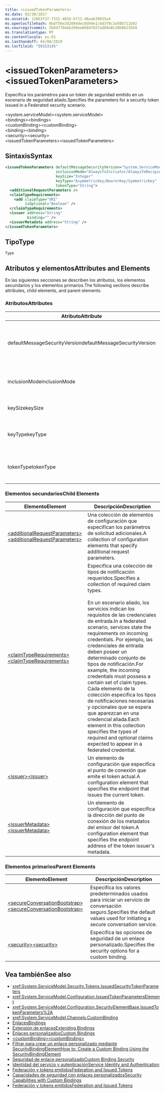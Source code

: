```yaml
---
title: <issuedTokenParameters>
ms.date: 03/30/2017
ms.assetid: 120b3f37-7331-4816-b712-d6aab39655a4
ms.openlocfilehash: 6bdf56e3d2084dec8d44e1c4d3f0c1e50b711b92
ms.sourcegitcommit: 5b6d778ebb269ee6684fb57ad69a8c28b06235b9
ms.translationtype: MT
ms.contentlocale: es-ES
ms.lasthandoff: 04/08/2019
ms.locfileid: "59153145"
---
```

# <a name="issuedtokenparameters"></a><span data-ttu-id="57a5d-101">\<issuedTokenParameters></span><span class="sxs-lookup"><span data-stu-id="57a5d-101">\<issuedTokenParameters></span></span>
<span data-ttu-id="57a5d-102">Especifica los parámetros para un token de seguridad emitido en un escenario de seguridad aliado.</span><span class="sxs-lookup"><span data-stu-id="57a5d-102">Specifies the parameters for a security token issued in a Federated security scenario.</span></span>  
  
 <span data-ttu-id="57a5d-103">\<system.serviceModel></span><span class="sxs-lookup"><span data-stu-id="57a5d-103">\<system.serviceModel></span></span>  
<span data-ttu-id="57a5d-104">\<bindings></span><span class="sxs-lookup"><span data-stu-id="57a5d-104">\<bindings></span></span>  
<span data-ttu-id="57a5d-105">\<customBinding></span><span class="sxs-lookup"><span data-stu-id="57a5d-105">\<customBinding></span></span>  
<span data-ttu-id="57a5d-106">\<binding></span><span class="sxs-lookup"><span data-stu-id="57a5d-106">\<binding></span></span>  
<span data-ttu-id="57a5d-107">\<security></span><span class="sxs-lookup"><span data-stu-id="57a5d-107">\<security></span></span>  
<span data-ttu-id="57a5d-108">\<issuedTokenParameters></span><span class="sxs-lookup"><span data-stu-id="57a5d-108">\<issuedTokenParameters></span></span>  
  
## <a name="syntax"></a><span data-ttu-id="57a5d-109">Sintaxis</span><span class="sxs-lookup"><span data-stu-id="57a5d-109">Syntax</span></span>  
  
```xml  
<issuedTokenParameters defaultMessageSecurityVersion="System.ServiceModel.MessageSecurityVersion"
                       inclusionMode="AlwaysToInitiator/AlwaysToRecipient/Never/Once"
                       keySize="Integer"
                       keyType="AsymmetricKey/BearerKey/SymmetricKey"
                       tokenType="String">
  <additionalRequestParameters />
  <claimTypeRequirements>
    <add claimType="URI"
         isOptional="Boolean" />
  </claimTypeRequirements>
  <issuer address="String"
          binding="" />
  <issuerMetadata address="String" />
</issuedTokenParameters>
```  
  
## <a name="type"></a><span data-ttu-id="57a5d-110">Tipo</span><span class="sxs-lookup"><span data-stu-id="57a5d-110">Type</span></span>  
 `Type`  
  
## <a name="attributes-and-elements"></a><span data-ttu-id="57a5d-111">Atributos y elementos</span><span class="sxs-lookup"><span data-stu-id="57a5d-111">Attributes and Elements</span></span>  
 <span data-ttu-id="57a5d-112">En las siguientes secciones se describen los atributos, los elementos secundarios y los elementos primarios.</span><span class="sxs-lookup"><span data-stu-id="57a5d-112">The following sections describe attributes, child elements, and parent elements.</span></span>  
  
### <a name="attributes"></a><span data-ttu-id="57a5d-113">Atributos</span><span class="sxs-lookup"><span data-stu-id="57a5d-113">Attributes</span></span>  
  
|<span data-ttu-id="57a5d-114">Atributo</span><span class="sxs-lookup"><span data-stu-id="57a5d-114">Attribute</span></span>|<span data-ttu-id="57a5d-115">Descripción</span><span class="sxs-lookup"><span data-stu-id="57a5d-115">Description</span></span>|  
|---------------|-----------------|  
|<span data-ttu-id="57a5d-116">defaultMessageSecurityVersion</span><span class="sxs-lookup"><span data-stu-id="57a5d-116">defaultMessageSecurityVersion</span></span>|<span data-ttu-id="57a5d-117">Especifica las versiones de las especificaciones de seguridad, (WS-Security, WS-Trust, WS-Secure Conversation y WS-Security Policy) que debe admitir el enlace.</span><span class="sxs-lookup"><span data-stu-id="57a5d-117">Specifies the versions of the security specifications, (WS-Security, WS-Trust, WS-Secure Conversation and WS-Security Policy) that must be supported by the binding.</span></span> <span data-ttu-id="57a5d-118">Este valor es del tipo <xref:System.ServiceModel.MessageSecurityVersion>.</span><span class="sxs-lookup"><span data-stu-id="57a5d-118">This value is of type <xref:System.ServiceModel.MessageSecurityVersion>.</span></span>|  
|<span data-ttu-id="57a5d-119">inclusionMode</span><span class="sxs-lookup"><span data-stu-id="57a5d-119">inclusionMode</span></span>|<span data-ttu-id="57a5d-120">Especifica los requisitos de inclusión del token.</span><span class="sxs-lookup"><span data-stu-id="57a5d-120">Specifies the token inclusion requirements.</span></span> <span data-ttu-id="57a5d-121">Este atributo es del tipo <xref:System.ServiceModel.Security.Tokens.SecurityTokenInclusionMode>.</span><span class="sxs-lookup"><span data-stu-id="57a5d-121">This attribute is of type <xref:System.ServiceModel.Security.Tokens.SecurityTokenInclusionMode>.</span></span>|  
|<span data-ttu-id="57a5d-122">keySize</span><span class="sxs-lookup"><span data-stu-id="57a5d-122">keySize</span></span>|<span data-ttu-id="57a5d-123">Un entero que especifica el tamaño de la clave del token.</span><span class="sxs-lookup"><span data-stu-id="57a5d-123">An integer that specifies the token key size.</span></span> <span data-ttu-id="57a5d-124">El valor predeterminado es 256.</span><span class="sxs-lookup"><span data-stu-id="57a5d-124">The default value is 256.</span></span>|  
|<span data-ttu-id="57a5d-125">keyType</span><span class="sxs-lookup"><span data-stu-id="57a5d-125">keyType</span></span>|<span data-ttu-id="57a5d-126">Una valor válido de <xref:System.IdentityModel.Tokens.SecurityKeyType> que especifica el tipo de clave.</span><span class="sxs-lookup"><span data-stu-id="57a5d-126">A valid value of <xref:System.IdentityModel.Tokens.SecurityKeyType> that specifies the key type.</span></span> <span data-ttu-id="57a5d-127">De manera predeterminada, es `SymmetricKey`.</span><span class="sxs-lookup"><span data-stu-id="57a5d-127">The default is `SymmetricKey`.</span></span>|  
|<span data-ttu-id="57a5d-128">tokenType</span><span class="sxs-lookup"><span data-stu-id="57a5d-128">tokenType</span></span>|<span data-ttu-id="57a5d-129">Una cadena que representa el tipo de token.</span><span class="sxs-lookup"><span data-stu-id="57a5d-129">A string that specifies the token type.</span></span> <span data-ttu-id="57a5d-130">El valor predeterminado es "http://docs.oasis-open.org/wss/oasis-wss-saml-token-profile-1.1#SAML".</span><span class="sxs-lookup"><span data-stu-id="57a5d-130">The default is "http://docs.oasis-open.org/wss/oasis-wss-saml-token-profile-1.1#SAML".</span></span>|  
  
### <a name="child-elements"></a><span data-ttu-id="57a5d-131">Elementos secundarios</span><span class="sxs-lookup"><span data-stu-id="57a5d-131">Child Elements</span></span>  
  
|<span data-ttu-id="57a5d-132">Elemento</span><span class="sxs-lookup"><span data-stu-id="57a5d-132">Element</span></span>|<span data-ttu-id="57a5d-133">Descripción</span><span class="sxs-lookup"><span data-stu-id="57a5d-133">Description</span></span>|  
|-------------|-----------------|  
|[<span data-ttu-id="57a5d-134">\<additionalRequestParameters></span><span class="sxs-lookup"><span data-stu-id="57a5d-134">\<additionalRequestParameters></span></span>](../../../../../docs/framework/configure-apps/file-schema/wcf/additionalrequestparameters-element.md)|<span data-ttu-id="57a5d-135">Una colección de elementos de configuración que especifican los parámetros de solicitud adicionales.</span><span class="sxs-lookup"><span data-stu-id="57a5d-135">A collection of configuration elements that specify additional request parameters.</span></span>|  
|[<span data-ttu-id="57a5d-136">\<claimTypeRequirements></span><span class="sxs-lookup"><span data-stu-id="57a5d-136">\<claimTypeRequirements></span></span>](../../../../../docs/framework/configure-apps/file-schema/wcf/claimtyperequirements-element.md)|<span data-ttu-id="57a5d-137">Especifica una colección de tipos de notificación requeridos.</span><span class="sxs-lookup"><span data-stu-id="57a5d-137">Specifies a collection of required claim types.</span></span><br /><br /> <span data-ttu-id="57a5d-138">En un escenario aliado, los servicios indican los requisitos de las credenciales de entrada.</span><span class="sxs-lookup"><span data-stu-id="57a5d-138">In a federated scenario, services state the requirements on incoming credentials.</span></span> <span data-ttu-id="57a5d-139">Por ejemplo, las credenciales de entrada deben poseer un determinado conjunto de tipos de notificación.</span><span class="sxs-lookup"><span data-stu-id="57a5d-139">For example, the incoming credentials must possess a certain set of claim types.</span></span> <span data-ttu-id="57a5d-140">Cada elemento de la colección especifica los tipos de notificaciones necesarias y opcionales que se espera que aparezcan en una credencial aliada.</span><span class="sxs-lookup"><span data-stu-id="57a5d-140">Each element in this collection specifies the types of required and optional claims expected to appear in a federated credential.</span></span>|  
|[<span data-ttu-id="57a5d-141">\<issuer></span><span class="sxs-lookup"><span data-stu-id="57a5d-141">\<issuer></span></span>](../../../../../docs/framework/configure-apps/file-schema/wcf/issuer-of-issuedtokenparameters.md)|<span data-ttu-id="57a5d-142">Un elemento de configuración que especifica el punto de conexión que emite el token actual.</span><span class="sxs-lookup"><span data-stu-id="57a5d-142">A configuration element that specifies the endpoint that issues the current token.</span></span>|  
|[<span data-ttu-id="57a5d-143">\<issuerMetadata></span><span class="sxs-lookup"><span data-stu-id="57a5d-143">\<issuerMetadata></span></span>](../../../../../docs/framework/configure-apps/file-schema/wcf/issuermetadata-of-issuedtokenparameters.md)|<span data-ttu-id="57a5d-144">Un elemento de configuración que especifica la dirección del punto de conexión de los metadatos del emisor del token.</span><span class="sxs-lookup"><span data-stu-id="57a5d-144">A configuration element that specifies the endpoint address of the token issuer's metadata.</span></span>|  
  
### <a name="parent-elements"></a><span data-ttu-id="57a5d-145">Elementos primarios</span><span class="sxs-lookup"><span data-stu-id="57a5d-145">Parent Elements</span></span>  
  
|<span data-ttu-id="57a5d-146">Elemento</span><span class="sxs-lookup"><span data-stu-id="57a5d-146">Element</span></span>|<span data-ttu-id="57a5d-147">Descripción</span><span class="sxs-lookup"><span data-stu-id="57a5d-147">Description</span></span>|  
|-------------|-----------------|  
|[<span data-ttu-id="57a5d-148">\<secureConversationBootstrap></span><span class="sxs-lookup"><span data-stu-id="57a5d-148">\<secureConversationBootstrap></span></span>](../../../../../docs/framework/configure-apps/file-schema/wcf/secureconversationbootstrap.md)|<span data-ttu-id="57a5d-149">Especifica los valores predeterminados usados para iniciar un servicio de conversación seguro.</span><span class="sxs-lookup"><span data-stu-id="57a5d-149">Specifies the default values used for initiating a secure conversation service.</span></span>|  
|[<span data-ttu-id="57a5d-150">\<security></span><span class="sxs-lookup"><span data-stu-id="57a5d-150">\<security></span></span>](../../../../../docs/framework/configure-apps/file-schema/wcf/security-of-custombinding.md)|<span data-ttu-id="57a5d-151">Especifica las opciones de seguridad de un enlace personalizado.</span><span class="sxs-lookup"><span data-stu-id="57a5d-151">Specifies the security options for a custom binding.</span></span>|  
  
## <a name="see-also"></a><span data-ttu-id="57a5d-152">Vea también</span><span class="sxs-lookup"><span data-stu-id="57a5d-152">See also</span></span>

- <xref:System.ServiceModel.Security.Tokens.IssuedSecurityTokenParameters>
- <xref:System.ServiceModel.Configuration.IssuedTokenParametersElement>
- <xref:System.ServiceModel.Configuration.SecurityElementBase.IssuedTokenParameters%2A>
- <xref:System.ServiceModel.Channels.CustomBinding>
- [<span data-ttu-id="57a5d-153">Enlaces</span><span class="sxs-lookup"><span data-stu-id="57a5d-153">Bindings</span></span>](../../../../../docs/framework/wcf/bindings.md)
- [<span data-ttu-id="57a5d-154">Extensión de enlaces</span><span class="sxs-lookup"><span data-stu-id="57a5d-154">Extending Bindings</span></span>](../../../../../docs/framework/wcf/extending/extending-bindings.md)
- [<span data-ttu-id="57a5d-155">Enlaces personalizados</span><span class="sxs-lookup"><span data-stu-id="57a5d-155">Custom Bindings</span></span>](../../../../../docs/framework/wcf/extending/custom-bindings.md)
- [<span data-ttu-id="57a5d-156">\<customBinding></span><span class="sxs-lookup"><span data-stu-id="57a5d-156">\<customBinding></span></span>](../../../../../docs/framework/configure-apps/file-schema/wcf/custombinding.md)
- [<span data-ttu-id="57a5d-157">Filtrar para crear un enlace personalizado mediante SecurityBindingElement</span><span class="sxs-lookup"><span data-stu-id="57a5d-157">How to: Create a Custom Binding Using the SecurityBindingElement</span></span>](../../../../../docs/framework/wcf/feature-details/how-to-create-a-custom-binding-using-the-securitybindingelement.md)
- [<span data-ttu-id="57a5d-158">Seguridad de enlace personalizado</span><span class="sxs-lookup"><span data-stu-id="57a5d-158">Custom Binding Security</span></span>](../../../../../docs/framework/wcf/samples/custom-binding-security.md)
- [<span data-ttu-id="57a5d-159">Identidad del servicio y autenticación</span><span class="sxs-lookup"><span data-stu-id="57a5d-159">Service Identity and Authentication</span></span>](../../../../../docs/framework/wcf/feature-details/service-identity-and-authentication.md)
- [<span data-ttu-id="57a5d-160">Federación y tokens emitidos</span><span class="sxs-lookup"><span data-stu-id="57a5d-160">Federation and Issued Tokens</span></span>](../../../../../docs/framework/wcf/feature-details/federation-and-issued-tokens.md)
- [<span data-ttu-id="57a5d-161">Capacidades de seguridad con enlaces personalizados</span><span class="sxs-lookup"><span data-stu-id="57a5d-161">Security Capabilities with Custom Bindings</span></span>](../../../../../docs/framework/wcf/feature-details/security-capabilities-with-custom-bindings.md)
- [<span data-ttu-id="57a5d-162">Federación y tokens emitidos</span><span class="sxs-lookup"><span data-stu-id="57a5d-162">Federation and Issued Tokens</span></span>](../../../../../docs/framework/wcf/feature-details/federation-and-issued-tokens.md)

